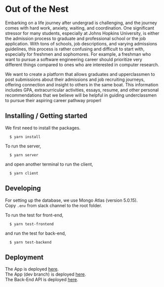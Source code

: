 # Out of the Nest 

Embarking on a life journey after undergrad is challenging, and the journey comes with hard work, anxiety, waiting, and coordination. One significant stressor for many students, especially at Johns Hopkins University, is either the admission process to graduate and professional school or the job application. With tons of schools, job descriptions, and varying admissions guidelines, this process is rather confusing and difficult to start with, especially for freshmen and sophomores. For example, a freshman who want to pursue a software engineering career should prioritize very different things compared to ones who are interested in computer research.  

We want to create a platform that allows graduates and upperclassmen to post submissions about their admissions and job recruiting journeys, offering connection and insight to others in the same boat. This information includes GPA, extracurricular activities, essays, resume, and other personal recommendations that we believe will be helpful in guiding underclassmen to pursue their aspiring career pathway properl

## Installing / Getting started

We first need to install the packages. 

```
  $ yarn install
```
To run the server,
```
  $ yarn server
```
and open another terminal to run the client,

```
  $ yarn client
```

## Developing

For setting up the database, we use Mongo Atlas (version 5.0.15).  
Copy `.env` from slack channel to the root folder.  

To run the test for front-end,

```
  $ yarn test-frontend
```
and run the test for back-end,

```
  $ yarn test-backend
```

## Deployment

The App is deployed [here](https://sp23-oose-project-team-13.vercel.app/).  
The App (dev branch) is deployed [here](https://sp23-oose-project-team-13-git-dev-team13jhu.vercel.app/).  
The Back-End API is deployed [here](https://sp23-oose-project-team-13.vercel.app/api/).
